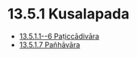 # 13.5.1 Kusalapada

* [13.5.1.1--6 Paṭiccādivāra](13.5.1/13.5.1.1--6.md)
* [13.5.1.7 Pañhāvāra](13.5.1/13.5.1.7.md)
